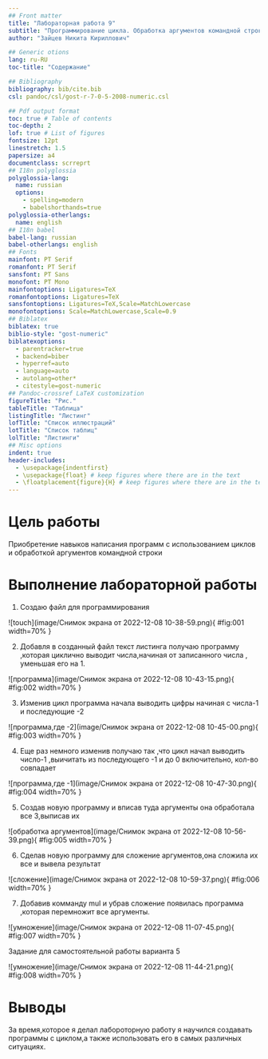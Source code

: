 ```yaml
---
## Front matter
title: "Лабораторная работа 9"
subtitle: "Программирование цикла. Обработка аргументов командной строки."
author: "Зайцев Никита Кириллович"

## Generic otions
lang: ru-RU
toc-title: "Содержание"

## Bibliography
bibliography: bib/cite.bib
csl: pandoc/csl/gost-r-7-0-5-2008-numeric.csl

## Pdf output format
toc: true # Table of contents
toc-depth: 2
lof: true # List of figures
fontsize: 12pt
linestretch: 1.5
papersize: a4
documentclass: scrreprt
## I18n polyglossia
polyglossia-lang:
  name: russian
  options:
	- spelling=modern
	- babelshorthands=true
polyglossia-otherlangs:
  name: english
## I18n babel
babel-lang: russian
babel-otherlangs: english
## Fonts
mainfont: PT Serif
romanfont: PT Serif
sansfont: PT Sans
monofont: PT Mono
mainfontoptions: Ligatures=TeX
romanfontoptions: Ligatures=TeX
sansfontoptions: Ligatures=TeX,Scale=MatchLowercase
monofontoptions: Scale=MatchLowercase,Scale=0.9
## Biblatex
biblatex: true
biblio-style: "gost-numeric"
biblatexoptions:
  - parentracker=true
  - backend=biber
  - hyperref=auto
  - language=auto
  - autolang=other*
  - citestyle=gost-numeric
## Pandoc-crossref LaTeX customization
figureTitle: "Рис."
tableTitle: "Таблица"
listingTitle: "Листинг"
lofTitle: "Список иллюстраций"
lotTitle: "Список таблиц"
lolTitle: "Листинги"
## Misc options
indent: true
header-includes:
  - \usepackage{indentfirst}
  - \usepackage{float} # keep figures where there are in the text
  - \floatplacement{figure}{H} # keep figures where there are in the text
---
```


# Цель работы

Приобретение навыков написания программ с использованием циклов и
обработкой аргументов командной строки


# Выполнение лабораторной работы

1. Создаю файл для программирования

![touch](image/Снимок экрана от 2022-12-08 10-38-59.png){ #fig:001 width=70% }

2. Добавля в созданный файл текст листинга получаю программу ,которая циклично выводит числа,начиная от записанного числа , уменьшая его на 1.

![программа](image/Снимок экрана от 2022-12-08 10-43-15.png){ #fig:002 width=70% }

3. Изменив цикл программа начала выводить цифры начиная с числа-1 и последующие -2

![программа,где -2](image/Снимок экрана от 2022-12-08 10-45-00.png){ #fig:003 width=70% }

4. Еще раз немного изменив получаю так ,что цикл начал выводить число-1 ,выичитать из последующего -1 и до 0 включительно, кол-во совпадает

![программа,где -1](image/Снимок экрана от 2022-12-08 10-47-30.png){ #fig:004 width=70% }

5. Создав новую программу и вписав туда аргументы она обработала все 3,выписав их

![обработка аргументов](image/Снимок экрана от 2022-12-08 10-56-39.png){ #fig:005 width=70% }

6. Сделав новую программу для сложение аргументов,она сложила их все и вывела результат

![сложение](image/Снимок экрана от 2022-12-08 10-59-37.png){ #fig:006 width=70% }

7. Добавив комманду mul и убрав сложение появилась программа ,которая перемножит все аргументы.

![умножение](image/Снимок экрана от 2022-12-08 11-07-45.png){ #fig:007 width=70% }

Задание для самостоятельной работы варианта 5 

![умножение](image/Снимок экрана от 2022-12-08 11-44-21.png){ #fig:008 width=70% }

# Выводы

За время,которое я делал лабороторную работу я научился создавать программы с циклом,а также использовать его в самых различных ситуациях.

